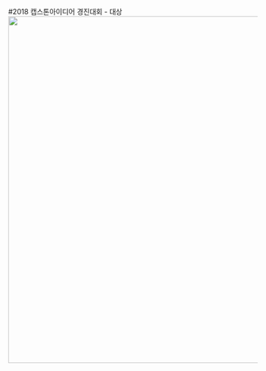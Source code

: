 #2018 캡스톤아이디어 경진대회 - 대상
<br>
<img width="600" height="700" src="https://user-images.githubusercontent.com/45614978/50280189-31920b80-048f-11e9-9918-94df368df256.jpg">
